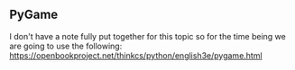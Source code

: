 ## PyGame

I don't have a note fully put together for this topic so for the time being we are going to use the following:
https://openbookproject.net/thinkcs/python/english3e/pygame.html
